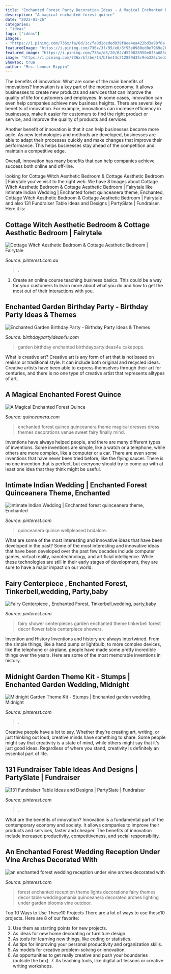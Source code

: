 ```yaml
---
title: "Enchanted Forest Party Decoration Ideas ~ A Magical Enchanted Forest Quince"
description: "A magical enchanted forest quince"
date: "2023-01-26"
categories:
- "ideas"
tags: ["ideas"]
images:
- "https://i.pinimg.com/736x/fa/8d/1c/fa8d1ceded039f8ee4ea422bd3a98f0a.jpg"
featuredImage: "https://i.pinimg.com/736x/3f/95/e0/3f95e0980ed0e7969e265cc342f49328.jpg"
featured_image: "https://i.pinimg.com/736x/d5/20/02/d520028950e8f3a683efcfd4186d2acb--table-names-corporate-events.jpg"
image: "https://i.pinimg.com/736x/bf/be/14/bfbe14c212889d35c9eb326c1ed2295e.jpg"
ShowToc: true
author: "Mrs. Leonor Rippin"
---
```



The benefits of innovation: What are some of the main benefits of innovations?
Innovation is a key part of the modern economy. It allows businesses to create new products and services that can improve the quality of life for customers and employees. In some cases, innovation can even help companies achieve new business heights.
There are several key benefits of innovation. For example, innovations can increase efficiency in businesses, make it easier for customers to find the right product or service, and improve the quality of products and services.

Another benefit of innovation is that it can help businesses become more agile. As new technologies and methods are developed, businesses are able to adapt their processes quickly and make changes that improve their performance. This helps businesses stay ahead of the competition and maintain a competitive edge.

Overall, innovation has many benefits that can help companies achieve success both online and off-line.

	

		
looking for Cottage Witch Aesthetic Bedroom &amp; Cottage Aesthetic Bedroom | Fairytale you've visit to the right web. We have 8 Images about Cottage Witch Aesthetic Bedroom &amp; Cottage Aesthetic Bedroom | Fairytale like Intimate Indian Wedding | Enchanted forest quinceanera theme, Enchanted, Cottage Witch Aesthetic Bedroom &amp; Cottage Aesthetic Bedroom | Fairytale and also 131 Fundraiser Table Ideas and Designs | PartySlate | Fundraiser. Here it is:
		
    
## Cottage Witch Aesthetic Bedroom &amp; Cottage Aesthetic Bedroom | Fairytale

<img loading=lazy src="https://i.pinimg.com/736x/81/3e/d0/813ed07abfd1ddfd28e689aad91cdd24.jpg" onerror="this.onerror=null;this.src='https://tse2.mm.bing.net/th?id=OIP.VhC1krLYDazfIn-Pxw9CCQHaF4&amp;pid=15.1';" alt="Cottage Witch Aesthetic Bedroom &amp; Cottage Aesthetic Bedroom | Fairytale">

_Source: pinterest.com.au_

>. 

	

1) Create an online course teaching business basics. This could be a way for your customers to learn more about what you do and how to get the most out of their interactions with you.

    
## Enchanted Garden Birthday Party - Birthday Party Ideas &amp; Themes

<img loading=lazy src="https://i0.wp.com/www.birthdaypartyideas4u.com/wp-content/uploads/2017/01/Enchanted-Garden-Birthday-Party-Cakepops-600x899.jpg?resize=570%2C854" onerror="this.onerror=null;this.src='https://tse1.mm.bing.net/th?id=OIP.6-v4MGRAgWxSdsvyyVIMQgHaLG&amp;pid=15.1';" alt="Enchanted Garden Birthday Party - Birthday Party Ideas &amp; Themes">

_Source: birthdaypartyideas4u.com_

>garden birthday enchanted birthdaypartyideas4u cakepops. 

	

What is creative art?
Creative art is any form of art that is not based on realism or traditional style. It can include both original and recycled ideas. Creative artists have been able to express themselves through their art for centuries, and there is no one type of creative artist that represents alltypes of art.

    
## A Magical Enchanted Forest Quince

<img loading=lazy src="http://3260m61dbtt52csl993zzx61-wpengine.netdna-ssl.com/wp-content/uploads/2015/08/enchanted_forest.jpg" onerror="this.onerror=null;this.src='https://tse3.mm.bing.net/th?id=OIP.JpW5ULi8ws5TJam47ta03QHaLG&amp;pid=15.1';" alt="A Magical Enchanted Forest Quince">

_Source: quinceanera.com_

>enchanted forest quince quinceanera theme magical dresses dress themes decorations venue sweet fairy finally mind. 

	

Inventions have always helped people, and there are many different types of inventions. Some inventions are simple, like a watch or a telephone, while others are more complex, like a computer or a car. There are even some inventions that have never been tried before, like the flying saucer. There is no one invention that is perfect, but everyone should try to come up with at least one idea that they think might be useful.

    
## Intimate Indian Wedding | Enchanted Forest Quinceanera Theme, Enchanted

<img loading=lazy src="https://i.pinimg.com/736x/d5/20/02/d520028950e8f3a683efcfd4186d2acb--table-names-corporate-events.jpg" onerror="this.onerror=null;this.src='https://tse3.mm.bing.net/th?id=OIP.7E4IboPbiYYvQp4Coxb89gHaLH&amp;pid=15.1';" alt="Intimate Indian Wedding | Enchanted forest quinceanera theme, Enchanted">

_Source: pinterest.com_

>quinceanera quince wellpleased bridalore. 

	

What are some of the most interesting and innovative ideas that have been developed in the past?
Some of the most interesting and innovative ideas that have been developed over the past few decades include computer games, virtual reality, nanotechnology, and artificial intelligence. While these technologies are still in their early stages of development, they are sure to have a major impact on our world.

    
## Fairy Centerpiece , Enchanted Forest, Tinkerbell,wedding, Party,baby

<img loading=lazy src="https://i.pinimg.com/736x/3f/95/e0/3f95e0980ed0e7969e265cc342f49328.jpg" onerror="this.onerror=null;this.src='https://tse3.mm.bing.net/th?id=OIP.tWSi9-gOuwBQUHS9lR_N0AHaK5&amp;pid=15.1';" alt="Fairy Centerpiece , Enchanted Forest, Tinkerbell,wedding, party,baby">

_Source: pinterest.com_

>fairy shower centerpieces garden enchanted theme tinkerbell forest decor flower table centerpiece showers. 

	

Invention and History
Inventions and history are always intertwined. From the simple things, like a hand pump or lightbulb, to more complex devices, like the telephone or airplane, people have made some pretty incredible things over the years. Here are some of the most memorable inventions in history.

    
## Midnight Garden Theme Kit - Stumps | Enchanted Garden Wedding, Midnight

<img loading=lazy src="https://i.pinimg.com/736x/fa/8d/1c/fa8d1ceded039f8ee4ea422bd3a98f0a.jpg" onerror="this.onerror=null;this.src='https://tse1.mm.bing.net/th?id=OIP.WBpPCgXkARrAgBq8pCXoDQHaHa&amp;pid=15.1';" alt="Midnight Garden Theme Kit - Stumps | Enchanted garden wedding, Midnight">

_Source: pinterest.com_

>. 

	

Creative people have a lot to say. Whether they're creating art, writing, or just thinking out loud, creative minds have something to share. Some people might say that creativity is a state of mind, while others might say that it's just good ideas. Regardless of where you stand, creativity is definitely an essential part of life.

    
## 131 Fundraiser Table Ideas And Designs | PartySlate | Fundraiser

<img loading=lazy src="https://i.pinimg.com/736x/0f/cf/38/0fcf38cfa6b1ffcb0a6ac1c708f86692.jpg" onerror="this.onerror=null;this.src='https://tse1.mm.bing.net/th?id=OIP.f7Ta20NNLab-PcSdSFMHtQHaLa&amp;pid=15.1';" alt="131 Fundraiser Table Ideas and Designs | PartySlate | Fundraiser">

_Source: pinterest.com_

>. 

	

What are the benefits of innovation?
Innovation is a fundamental part of the contemporary economy and society. It allows companies to improve their products and services, faster and cheaper. The benefits of innovation include increased productivity, competitiveness, and social responsibility.

    
## An Enchanted Forest Wedding Reception Under Vine Arches Decorated With

<img loading=lazy src="https://i.pinimg.com/736x/bf/be/14/bfbe14c212889d35c9eb326c1ed2295e.jpg" onerror="this.onerror=null;this.src='https://tse1.mm.bing.net/th?id=OIP.R9v9FrqtXwznMGT0h_4VtgHaLG&amp;pid=15.1';" alt="an enchanted forest wedding reception under vine arches decorated with">

_Source: pinterest.com_

>forest enchanted reception theme lights decorations fairy themes decor table weddingomania quinceanera decorated arches lighting under garden blooms vine outdoor. 

	

Top 10 Ways to Use These10 Projects
There are a lot of ways to use these10 projects. Here are 8 of our favorite:
1. Use them as starting points for new projects.
2. As ideas for new home decorating or furniture design.
3. As tools for learning new things, like coding or statistics.
4. As tips for improving your personal productivity and organization skills.
5. As models for creative problem-solving or innovation.
6. As opportunities to get really creative and push your boundaries (outside the box).      7. As teaching tools, like digital art lessons or creative writing workshops. 
